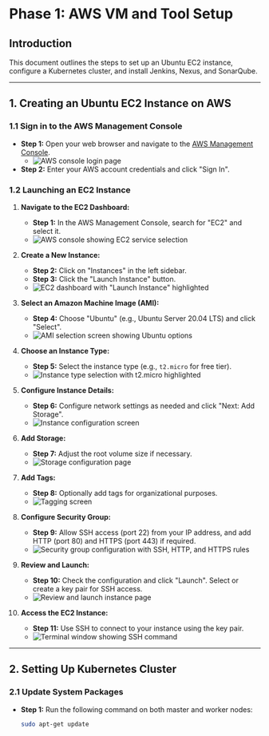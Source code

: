# Phase 1: AWS VM and Tool Setup

## Introduction
This document outlines the steps to set up an Ubuntu EC2 instance, configure a Kubernetes cluster, and install Jenkins, Nexus, and SonarQube.

---

## 1. Creating an Ubuntu EC2 Instance on AWS

### 1.1 Sign in to the AWS Management Console
- **Step 1:** Open your web browser and navigate to the [AWS Management Console](https://aws.amazon.com/console/).
  - ![AWS console login page](https://github.com/morinsola01/Secure-CI-CD-Pipeline-With-Monitoring-Tools/issues/1#issue-2609689763)
- **Step 2:** Enter your AWS account credentials and click "Sign In".

### 1.2 Launching an EC2 Instance
1. **Navigate to the EC2 Dashboard:**
   - **Step 1:** In the AWS Management Console, search for "EC2" and select it.
   - ![AWS console showing EC2 service selection](link-to-screenshot)

2. **Create a New Instance:**
   - **Step 2:** Click on "Instances" in the left sidebar.
   - **Step 3:** Click the "Launch Instance" button.
   - ![EC2 dashboard with "Launch Instance" highlighted](link-to-screenshot)

3. **Select an Amazon Machine Image (AMI):**
   - **Step 4:** Choose "Ubuntu" (e.g., Ubuntu Server 20.04 LTS) and click "Select".
   - ![AMI selection screen showing Ubuntu options](link-to-screenshot)

4. **Choose an Instance Type:**
   - **Step 5:** Select the instance type (e.g., `t2.micro` for free tier).
   - ![Instance type selection with `t2.micro` highlighted](link-to-screenshot)

5. **Configure Instance Details:**
   - **Step 6:** Configure network settings as needed and click "Next: Add Storage".
   - ![Instance configuration screen](link-to-screenshot)

6. **Add Storage:**
   - **Step 7:** Adjust the root volume size if necessary.
   - ![Storage configuration page](link-to-screenshot)

7. **Add Tags:**
   - **Step 8:** Optionally add tags for organizational purposes.
   - ![Tagging screen](link-to-screenshot)

8. **Configure Security Group:**
   - **Step 9:** Allow SSH access (port 22) from your IP address, and add HTTP (port 80) and HTTPS (port 443) if required.
   - ![Security group configuration with SSH, HTTP, and HTTPS rules](link-to-screenshot)

9. **Review and Launch:**
   - **Step 10:** Check the configuration and click "Launch". Select or create a key pair for SSH access.
   - ![Review and launch instance page](link-to-screenshot)

10. **Access the EC2 Instance:**
    - **Step 11:** Use SSH to connect to your instance using the key pair.
    - ![Terminal window showing SSH command](link-to-screenshot)

---

## 2. Setting Up Kubernetes Cluster

### 2.1 Update System Packages
- **Step 1:** Run the following command on both master and worker nodes:
  ```bash
  sudo apt-get update
